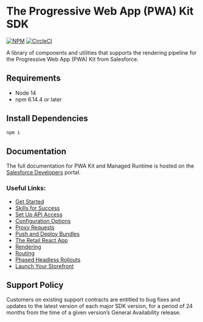 # The Progressive Web App (PWA) Kit SDK

[![NPM](https://nodei.co/npm/pwa-kit-react-sdk.png?downloads=true&stars=true)](https://nodei.co/npm/pwa-kit-react-sdk/) [![CircleCI](https://circleci.com/gh/SalesforceCommerceCloud/pwa-kit.svg?style=svg)](https://circleci.com/gh/SalesforceCommerceCloud/pwa-kit)

A library of components and utilities that supports the rendering pipeline for the Progressive Web App (PWA) Kit from Salesforce.

## Requirements

-   Node 14
-   npm 6.14.4 or later

## Install Dependencies

```bash
npm i
```

## Documentation

The full documentation for PWA Kit and Managed Runtime is hosted on the [Salesforce Developers](https://developer.salesforce.com/docs/commerce/pwa-kit-managed-runtime/overview) portal.

### Useful Links:

-   [Get Started](https://developer.salesforce.com/docs/commerce/pwa-kit-managed-runtime/guide/getting-started.html)
-   [Skills for Success](https://developer.salesforce.com/docs/commerce/pwa-kit-managed-runtime/guide/skills-for-success.html)
-   [Set Up API Access](https://developer.salesforce.com/docs/commerce/pwa-kit-managed-runtime/guide/setting-up-api-access.html)
-   [Configuration Options](https://developer.salesforce.com/docs/commerce/pwa-kit-managed-runtime/guide/configuration-options.html)
-   [Proxy Requests](https://developer.salesforce.com/docs/commerce/pwa-kit-managed-runtime/guide/proxying-requests.html)
-   [Push and Deploy Bundles](https://developer.salesforce.com/docs/commerce/pwa-kit-managed-runtime/guide/pushing-and-deploying-bundles.html)
-   [The Retail React App](https://developer.salesforce.com/docs/commerce/pwa-kit-managed-runtime/guide/retail-react-app.html)
-   [Rendering](https://developer.salesforce.com/docs/commerce/pwa-kit-managed-runtime/guide/rendering.html)
-   [Routing](https://developer.salesforce.com/docs/commerce/pwa-kit-managed-runtime/guide/routing.html)
-   [Phased Headless Rollouts](https://developer.salesforce.com/docs/commerce/pwa-kit-managed-runtime/guide/phased-headless-rollouts.html)
-   [Launch Your Storefront](https://developer.salesforce.com/docs/commerce/pwa-kit-managed-runtime/guide/launching-your-storefront.html)

## Support Policy
Customers on existing support contracts are entitled to bug fixes and updates to the latest version of each major SDK version,
for a period of 24 months from the time of a given version’s General Availability release.